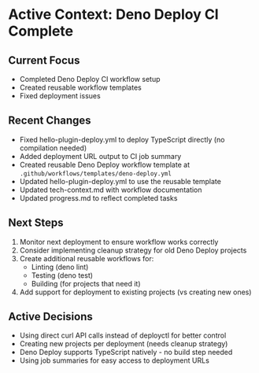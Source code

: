 # Active Context: Deno Deploy CI Complete

## Current Focus
- Completed Deno Deploy CI workflow setup
- Created reusable workflow templates
- Fixed deployment issues

## Recent Changes
- Fixed hello-plugin-deploy.yml to deploy TypeScript directly (no compilation needed)
- Added deployment URL output to CI job summary
- Created reusable Deno Deploy workflow template at `.github/workflows/templates/deno-deploy.yml`
- Updated hello-plugin-deploy.yml to use the reusable template
- Updated tech-context.md with workflow documentation
- Updated progress.md to reflect completed tasks

## Next Steps
1. Monitor next deployment to ensure workflow works correctly
2. Consider implementing cleanup strategy for old Deno Deploy projects
3. Create additional reusable workflows for:
   - Linting (deno lint)
   - Testing (deno test)
   - Building (for projects that need it)
4. Add support for deployment to existing projects (vs creating new ones)

## Active Decisions
- Using direct curl API calls instead of deployctl for better control
- Creating new projects per deployment (needs cleanup strategy)
- Deno Deploy supports TypeScript natively - no build step needed
- Using job summaries for easy access to deployment URLs
